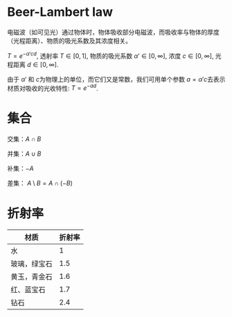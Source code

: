 # Beer-Lambert law

电磁波（如可见光）通过物体时，物体吸收部分电磁波，而吸收率与物体的厚度（光程距离）、物质的吸光系数及其浓度相关。

$T=e^{-\alpha 'cd}$, 透射率 $T\in[0,1]$, 物质的吸光系数 $\alpha '\in[0,\infty]$, 浓度 $c\in[0,\infty]$, 光程距离 $d\in[0,\infty]$.

由于 $\alpha'​$ 和 $c​$ 为物理上的单位，而它们又是常数，我们可用单个参数 $a=\alpha'c​$ 去表示材质对吸收的光收特性: $T=e^{-ad}​$.



# 集合

交集：$A\cap B$

并集：$A \cup B$

补集：$-A$

差集： $A\setminus B = A\cap(-B)$

# 折射率

| 材质         | 折射率 |
| ------------ | ------ |
| 水           | 1      |
| 玻璃，绿宝石 | 1.5    |
| 黄玉，青金石 | 1.6    |
| 红、蓝宝石   | 1.7    |
| 钻石         | 2.4    |

